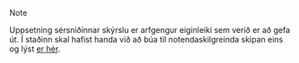 > [!NOTE]
> Uppsetning sérsniðinnar skýrslu er arfgengur eiginleiki sem verið er að gefa út. Í staðinn skal hafist handa við að búa til notendaskilgreinda skipan eins og lýst [er hér](../ui-get-started-layouts.md).